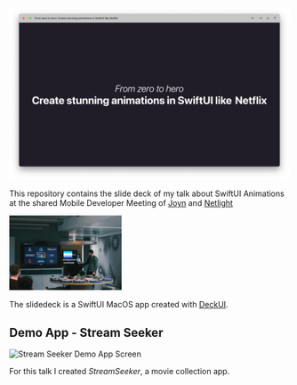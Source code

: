 ![Welcome Slide](images/slide.png)

This repository contains the slide deck of my talk about SwiftUI Animations \
at the shared Mobile Developer Meeting of [Joyn](https://www.joyn.de/) and [Netlight](https://www.netlight.com/)

<img src="images/image01.jpg" alt="It's me talking about Animations in SwiftUI" width="40%">

The slidedeck is a SwiftUI MacOS app created with [DeckUI](https://github.com/joshdholtz/DeckUI).

## Demo App - Stream Seeker

<img src="images/streamseeker.png" alt="Stream Seeker Demo App Screen" width="20%">

For this talk I created _StreamSeeker_, a movie collection app.
